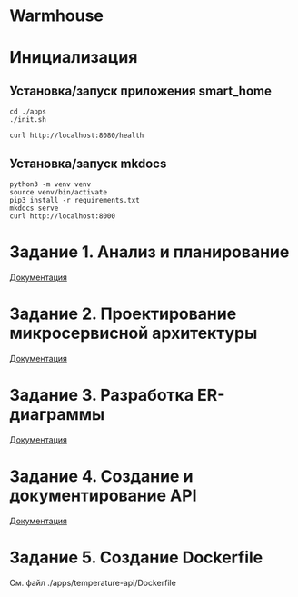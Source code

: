 # Warmhouse

# Инициализация

## Установка/запуск приложения smart_home

```
cd ./apps
./init.sh

curl http://localhost:8080/health
```

## Установка/запуск mkdocs

```
python3 -m venv venv
source venv/bin/activate
pip3 install -r requirements.txt
mkdocs serve
curl http://localhost:8000
```

# Задание 1. Анализ и планирование

[Документация](http://127.0.0.1:8000/architecture/task1/)

# Задание 2. Проектирование микросервисной архитектуры

[Документация](http://127.0.0.1:8000/architecture/task2/)

# Задание 3. Разработка ER-диаграммы

[Документация](http://127.0.0.1:8000/architecture/task3/)

# Задание 4. Создание и документирование API

[Документация](http://127.0.0.1:8000/architecture/task4/)

# Задание 5. Создание Dockerfile

См. файл ./apps/temperature-api/Dockerfile
